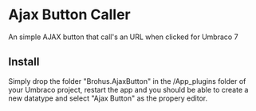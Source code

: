 # Ajax Button Caller
An simple AJAX button that call's an URL when clicked for Umbraco 7

## Install ##

Simply drop the folder "Brohus.AjaxButton" in the /App_plugins folder of your Umbraco project, restart the app and you should be able to create a new datatype and select "Ajax Button" as the propery editor.
